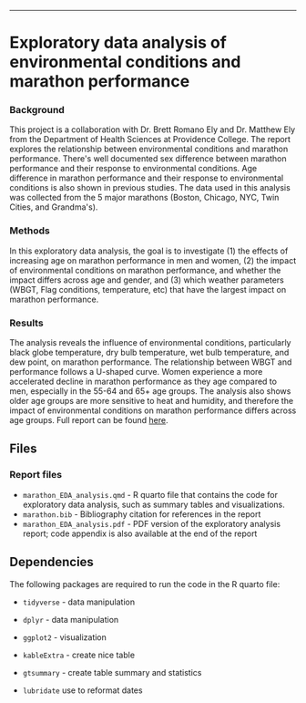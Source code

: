 ------------------------------------------------------------------------

# Exploratory data analysis of environmental conditions and marathon performance

### Background

This project is a collaboration with Dr. Brett Romano Ely and Dr. Matthew Ely from the Department of Health Sciences at Providence College. The report explores the relationship between environmental conditions and marathon performance. There's well documented sex difference between marathon performance and their response to environmental conditions. Age difference in marathon performance and their response to environmental conditions is also shown in previous studies. The data used in this analysis was collected from the 5 major marathons (Boston, Chicago, NYC, Twin Cities, and Grandma's).

### Methods

In this exploratory data analysis, the goal is to investigate (1) the effects of increasing age on marathon performance in men and women, (2) the impact of environmental conditions on marathon performance, and whether the impact differs across age and gender, and (3) which weather parameters (WBGT, Flag conditions, temperature, etc) that have the largest impact on marathon performance.

### Results

The analysis reveals the influence of environmental conditions, particularly black globe temperature, dry bulb temperature, wet bulb temperature, and dew point, on marathon performance. The relationship between WBGT and performance follows a U-shaped curve. Women experience a more accelerated decline in marathon performance as they age compared to men, especially in the 55-64 and 65+ age groups. The analysis also shows older age groups are more sensitive to heat and humidity, and therefore the impact of environmental conditions on marathon performance differs across age groups. Full report can be found [here](https://github.com/Miaoyanchen/PDA-Project-1/tree/main/Report%20files).

## Files

### Report files

-   `marathon_EDA_analysis.qmd` - R quarto file that contains the code for exploratory data analysis, such as summary tables and visualizations.
-   `marathon.bib` - Bibliography citation for references in the report
-   `marathon_EDA_analysis.pdf` - PDF version of the exploratory analysis report; code appendix is also available at the end of the report

## Dependencies

The following packages are required to run the code in the R quarto file:

-   `tidyverse` - data manipulation

-   `dplyr` - data manipulation

-   `ggplot2` - visualization

-   `kableExtra` - create nice table

-   `gtsummary` - create table summary and statistics

-   `lubridate` use to reformat dates
